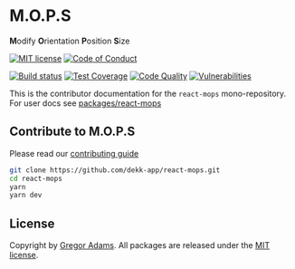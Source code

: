 # M.O.P.S
**M**odify **O**rientation **P**osition **S**ize

[![MIT license][license-badge]][license]
[![Code of Conduct][coc-badge]][coc]

[![Build status][build-badge]][build]
[![Test Coverage][codecov-badge]][codecov]
[![Code Quality][codeclimate-badge]][codeclimate]
[![Vulnerabilities][snyk-badge]][snyk]

This is the contributor documentation for the `react-mops` mono-repository.
For user docs see [packages/react-mops][react-mops]

## Contribute to M.O.P.S

Please read our [contributing guide][contribute]

```sh
git clone https://github.com/dekk-app/react-mops.git
cd react-mops
yarn
yarn dev
```

## License

Copyright by [Gregor Adams][pixelass]. All packages are released under the [MIT license][license].

<!-- User support -->

[site]: https://react-mops.netlify.com
[react-mops]:https://github.com/dekk-app/react-mops/tree/master/packages/react-mops

<!-- Badges -->

[license-badge]: https://img.shields.io/badge/license-MIT-blue.svg?style=for-the-badge
[license]: https://raw.githubusercontent.com/dekk-app/react-mops/master/LICENSE
[build-badge]: https://img.shields.io/travis/dekk-app/react-mops/master.svg?style=for-the-badge&logo=travis&logoColor=white
[build]: https://travis-ci.org/dekk-app/react-mops
[codecov-badge]: https://img.shields.io/codecov/c/github/dekk-app/react-mops.svg?style=for-the-badge&logo=codecov&logoColor=white
[codecov]: https://codecov.io/gh/dekk-app/react-mops
[codeclimate-badge]: https://img.shields.io/codeclimate/maintainability/dekk-app/react-mops.svg?style=for-the-badge
[codeclimate]: https://codeclimate.com/github/dekk-app/react-mops/
[snyk-badge]: https://img.shields.io/snyk/vulnerabilities/github/dekk-app/react-mops.svg?style=for-the-badge
[snyk]: https://snyk.io/test/github/dekk-app/react-mops
[coc-badge]: https://img.shields.io/badge/code%20of-conduct-FF5722.svg?style=for-the-badge
[coc]: https://github.com/dekk-app/react-mops/blob/master/.github/CODE_OF_CONDUCT.md

<!-- Misc Links -->

[contribute]: https://github.com/dekk-app/react-mops/blob/master/.github/CONTRIBUTING.md
[pixelass]: mailto:greg@pixelass.com
